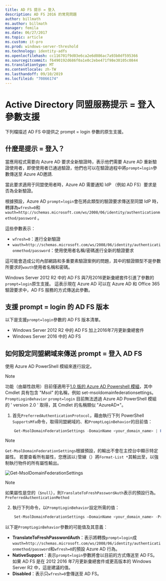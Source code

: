 ```yaml
---
title: AD FS 提示 = 登入
description: AD FS 2016 的常見問題
author: billmath
ms.author: billmath
manager: femila
ms.date: 06/27/2017
ms.topic: article
ms.custom: it-pro
ms.prod: windows-server-threshold
ms.technology: identity-adfs
ms.openlocfilehash: cc116701f9d03e6ca2e6d086ac7a93b0df595366
ms.sourcegitcommit: f6490192d686f0a1e0c2ebe471f98e30105c0844
ms.translationtype: MT
ms.contentlocale: zh-TW
ms.lasthandoff: 09/10/2019
ms.locfileid: "70866174"
---
```

# <a name="active-directory-federation-services-promptlogin-parameter-support"></a>Active Directory 同盟服務提示 = 登入參數支援

下列檔描述 AD FS 中提供之 prompt = login 參數的原生支援。

## <a name="what-is-promptlogin"></a>什麼是提示 = 登入？

當應用程式需要向 Azure AD 要求全新驗證時，表示他們需要 Azure AD 重新驗證使用者，即使使用者已通過驗證，他們也可以在驗證過程中將`prompt=login`參數傳送至 Azure AD邀請.

當此要求適用于同盟使用者時，Azure AD 需要通知 IdP （例如 AD FS）要求是否為全新驗證。

根據預設，Azure AD `prompt=login`會在將此類型的驗證要求傳送至同盟 IdP 時，轉譯為`wfresh=0`和`wauth=http://schemas.microsoft.com/ws/2008/06/identity/authenticationmethod/password` 。

這些參數表示：

- `wfresh=0`：進行全新驗證
- `wauth=http://schemas.microsoft.com/ws/2008/06/identity/authenticationmethod/password`：使用使用者名稱/密碼進行全新的驗證要求

這可能會造成公司內部網路和多重要素驗證案例的問題，其中的驗證類型不是參數所要求的`wauth`使用者名稱和密碼。  

Windows Server 2012 R2 中的 AD FS 與7月2016更新彙總套件引進了參數的`prompt=login`原生支援。 這表示現在 Azure AD 可以在 Azure AD 和 Office 365 驗證要求中，AD FS 服務的方式傳送此參數。

## <a name="ad-fs-versions-that-support-promptlogin"></a>支援 prompt = login 的 AD FS 版本

以下是支援`prompt=login`參數的 AD FS 版本清單。

- Windows Server 2012 R2 中的 AD FS 加上2016年7月更新彙總套件
- Windows Server 2016 中的 AD FS

## <a name="how-to-configure-a-federated-domain-to-send-promptlogin-to-ad-fs"></a>如何設定同盟網域來傳送 prompt = 登入 AD FS

使用 Azure AD PowerShell 模組來進行設定。

> [!NOTE]
> 功能（由屬性啟用）目前僅適用于[1.0 版的 Azure AD Powershell 模組](https://connect.microsoft.com/site1164/Downloads/DownloadDetails.aspx?DownloadID=59185)，其中 Cmdlet 具有包含 "Msol" 的名稱，例如 set-msoldomainfederationsettings。 `PromptLoginBehavior` `prompt=login`  目前無法透過 Azure AD PowerShell 模組的 ' version 2.0 ' 取得，其 Cmdlet 的名稱類似 "AzureAD\*"。

1. 首先`PreferredAuthenticationProtocol`，藉由執行下列 PowerShell `SupportsMfa`命令，取得同盟網域的、和`PromptLoginBehavior`的目前值：

```powershell
    Get-MsolDomainFederationSettings -DomainName <your_domain_name> | Format-List *
```

> [!NOTE]
> `Get-MsolDomainFederationSettings`根據預設，的輸出不會在主控台中顯示特定屬性。 若要查看所有屬性，您應該以`|`管線（）將`Format-List *`其輸出至，以強制執行物件的所有屬性輸出。

![Get-MsolDomainFederationSettings](media/AD-FS-Prompt-Login/GetMsol.png)

> [!NOTE]
> 如果屬性是空的（`$null`），則`TranslateToFreshPasswordAuth`表示的預設行為。 `PreferredAuthenticationMethod`

2. 執行下列命令，以`PromptLoginBehavior`設定所需的值：

```powershell
    Set-MsolDomainFederationSettings –DomainName <your_domain_name> -PreferredAuthenticationProtocol <current_value_from_step1> -SupportsMfa <current_value_from_step1> -PromptLoginBehavior <TranslateToFreshPasswordAuth|NativeSupport|Disabled>
```

以下是`PromptLoginBehavior`參數的可能值及其意義：

- **TranslateToFreshPasswordAuth**：表示將轉換`prompt=login`成`wauth=http://schemas.microsoft.com/ws/2008/06/identity/authenticationmethod/password`和`wfresh=0`的預設 Azure AD 行為。
- **NativeSupport**：表示`prompt=login`參數將會以目前的方式傳送至 AD FS。 如果 AD FS 是在 2012 2016 年7月更新彙總套件或更高版本的 Windows Server R2 中，這是建議的值。
- **Disabled**：表示只`wfresh=0`會傳送至 AD FS。
